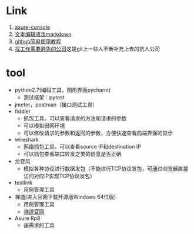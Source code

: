 # Link

1. [axure-console](https://hi6ndg.axshare.com)
2. [文本编辑语法markdown](https://guides.github.com/features/mastering-markdown/)
3. [github简易使用教程](http://www.bootcss.com/p/git-guide/)
3. [找工作需要避免的公司](https://github.com/Hootrix/Chengdu-IT-company-blacklist)这是git上一些人不断补充上去的坑人公司

# tool

* python2.7(编码工具，图形界面pycharm)
    * 测试框架：pytest
* jmeter，postman（接口测试工具）
* fiddler
   * 抓包工具，可以查看请求的方法和请求的参数
   * 可以模拟弱网环境
   * 可以修改请求的参数和返回的参数，方便快速查看前端界面的显示
* wireshark
   * 网络抓包工具，可以查看source IP和destination IP
   * 可以抓包查看端口转发之类的信息是否正确
* 龙卷风
   * 模拟各种协议进行数据发包（不能进行TCP协议发包，可通过浏览器直接访问对应IP实现TCP协议发包）
* testlink
   * 用例管理工具
* 禅道(进入官网下载开源版Windows 64位版)
   * 用例管理工具
   * [禅道官网](https://www.zentao.net/)
* Axure Rp8
   * 画需求的工具
